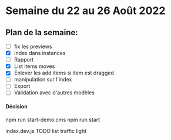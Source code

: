 # Semaine du 22 au 26 Août 2022

## Plan de la semaine:
- [ ] fix les previews
- [x] index dans instances
- [ ] Rapport
- [x] List items moves
- [x] Enlever les add items si item est dragged
- [ ] manipulation sur l'index
- [ ] Export
- [ ] Validation avec d'autres modèles

#### Décision

npm run start-demo:cms
npm run start

index.dev.js
    TODO list
    traffic light